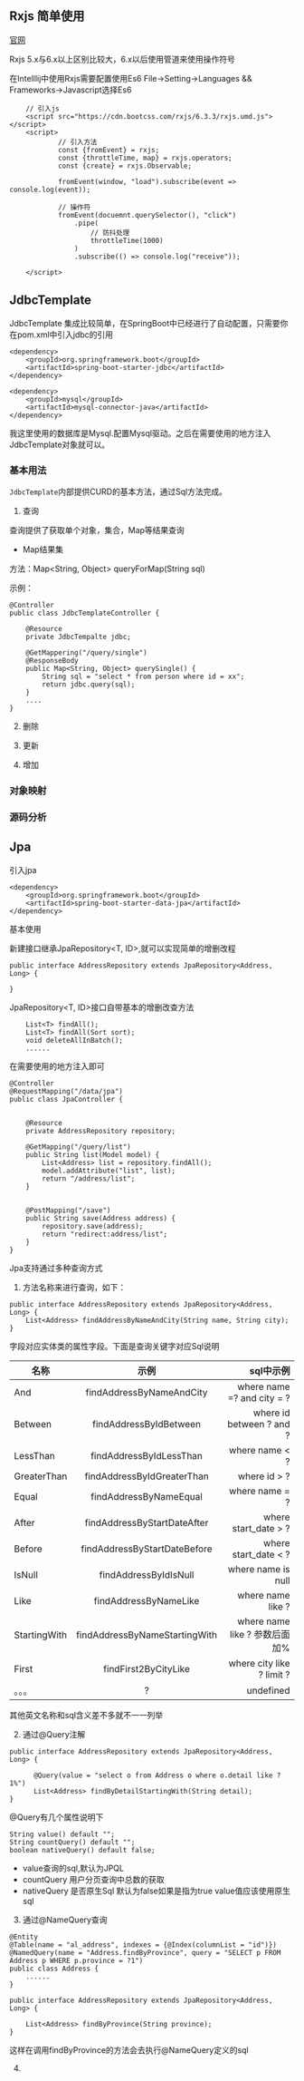 
## Rxjs 简单使用

[官网](https://cn.rx.js.org)

Rxjs 5.x与6.x以上区别比较大，6.x以后使用管道来使用操作符号

在Intelllij中使用Rxjs需要配置使用Es6 File->Setting->Languages && Frameworks->Javascript选择Es6

``` 
    // 引入js
    <script src="https://cdn.bootcss.com/rxjs/6.3.3/rxjs.umd.js"></script>
    <script>
            // 引入方法
            const {fromEvent} = rxjs;
            const {throttleTime, map} = rxjs.operators;
            const {create} = rxjs.Observable;
            
            fromEvent(window, "load").subscribe(event => console.log(event));
             
            // 操作符
            fromEvent(docuemnt.querySelector(), "click")
                .pipe(
                    // 防抖处理
                    throttleTime(1000)
                )
                .subscribe(() => console.log("receive"));
                 
    </script>
```

## JdbcTemplate

JdbcTemplate 集成比较简单，在SpringBoot中已经进行了自动配置，只需要你在pom.xml中引入jdbc的引用

```
<dependency>
    <groupId>org.springframework.boot</groupId>
    <artifactId>spring-boot-starter-jdbc</artifactId>
</dependency>

<dependency>
    <groupId>mysql</groupId>
    <artifactId>mysql-connector-java</artifactId>
</dependency>
```

我这里使用的数据库是Mysql.配置Mysql驱动。之后在需要使用的地方注入JdbcTemplate对象就可以。

### 基本用法

`JdbcTemplate`内部提供CURD的基本方法，通过Sql方法完成。

1. 查询

查询提供了获取单个对象，集合，Map等结果查询

* Map结果集

方法：Map<String, Object> queryForMap(String sql) 

示例：

```
@Controller
public class JdbcTemplateController {

    @Resource
    private JdbcTempalte jdbc;

    @GetMappering("/query/single")
    @ResponseBody
    public Map<String, Object> querySingle() {
        String sql = "select * from person where id = xx";
        return jdbc.query(sql);
    } 
    ....
}
```

2. 删除


3. 更新

4. 增加

### 对象映射

### 源码分析


## Jpa

引入jpa

```
<dependency>
    <groupId>org.springframework.boot</groupId>
    <artifactId>spring-boot-starter-data-jpa</artifactId>
</dependency>
```

基本使用

新建接口继承JpaRepository<T, ID>,就可以实现简单的增删改程

```
public interface AddressRepository extends JpaRepository<Address, Long> {

}
```
JpaRepository<T, ID>接口自带基本的增删改查方法

```
	List<T> findAll();
	List<T> findAll(Sort sort);
	void deleteAllInBatch();
    ......
```

在需要使用的地方注入即可

```
@Controller
@RequestMapping("/data/jpa")
public class JpaController {


    @Resource
    private AddressRepository repository;

    @GetMapping("/query/list")
    public String list(Model model) {
        List<Address> list = repository.findAll();
        model.addAttribute("list", list);
        return "/address/list";
    }


    @PostMapping("/save")
    public String save(Address address) {
        repository.save(address);
        return "redirect:address/list";
    }
}

```


Jpa支持通过多种查询方式

1. 方法名称来进行查询，如下：

```
public interface AddressRepository extends JpaRepository<Address, Long> {
    List<Address> findAddressByNameAndCity(String name, String city);
}
```
字段对应实体类的属性字段。下面是查询关键字对应Sql说明


| 名称  | 示例 | sql中示例 |
|-------|:---:|-------:|
| And  | findAddressByNameAndCity | where name =? and city = ?     | 
| Between | findAddressByIdBetween  | where id between ? and ?      | 
| LessThan  | findAddressByIdLessThan   | where name < ? |
| GreaterThan  | findAddressByIdGreaterThan   | where id > ? |
| Equal  | findAddressByNameEqual   | where name = ? |
| After  | findAddressByStartDateAfter   | where start_date > ? |
| Before  | findAddressByStartDateBefore   | where start_date < ? |
| IsNull  | findAddressByIdIsNull   | where name is null |
| Like  | findAddressByNameLike   | where name like ? |
| StartingWith  | findAddressByNameStartingWith   | where name like ? 参数后面加% |
| First  | findFirst2ByCityLike   | where city like ? limit ? |
| 。。。  | ?   | undefined |

其他英文名称和sql含义差不多就不一一列举

2. 通过@Query注解

```
public interface AddressRepository extends JpaRepository<Address, Long> {
  
      @Query(value = "select o from Address o where o.detail like ?1%")
      List<Address> findByDetailStartingWith(String detail);
}
```

@Query有几个属性说明下

	String value() default "";
	String countQuery() default "";
	boolean nativeQuery() default false;

- value查询的sql,默认为JPQL
- countQuery 用户分页查询中总数的获取
- nativeQuery 是否原生Sql 默认为false如果是指为true value值应该使用原生sql

3. 通过@NameQuery查询

```
@Entity
@Table(name = "al_address", indexes = {@Index(columnList = "id")})
@NamedQuery(name = "Address.findByProvince", query = "SELECT p FROM Address p WHERE p.province = ?1")
public class Address {
    ......
}

public interface AddressRepository extends JpaRepository<Address, Long> {

    List<Address> findByProvince(String province);
}

```

这样在调用findByProvince的方法会去执行@NameQuery定义的sql

4. 
